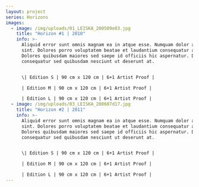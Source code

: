 ```yaml
---
layout: project
series: Horizons
images:
  - image: /img/uploads/01_LEISKA_200509e03.jpg
    title: "Horizon #1 | 2010"
    info: >-
      Aliquid error sunt omnis magnam ea in atque esse. Numquam dolor ab officia
      sint. Dolores porro voluptatem beatae et laudantium consequatur aut.
      Dolores quibusdam maiores sed saepe id officiis hic aspernatur. Dolores
      consequatur sed quibusdam nesciunt ut deserunt at. 


      \| Edition S | 90 cm x 120 cm | 6+1 Artist Proof |

      | Edition M | 90 cm x 120 cm | 6+1 Artist Proof |

      | Edition L | 90 cm x 120 cm | 6+1 Artist Proof |
  - image: /img/uploads/03_LEISKA_200607d17.jpg
    title: "Horizon #2 | 2011"
    info: >-
      Aliquid error sunt omnis magnam ea in atque esse. Numquam dolor ab officia
      sint. Dolores porro voluptatem beatae et laudantium consequatur aut.
      Dolores quibusdam maiores sed saepe id officiis hic aspernatur. Dolores
      consequatur sed quibusdam nesciunt ut deserunt at. 


      \| Edition S | 90 cm x 120 cm | 6+1 Artist Proof |

      | Edition M | 90 cm x 120 cm | 6+1 Artist Proof |

      | Edition L | 90 cm x 120 cm | 6+1 Artist Proof |
---
```

